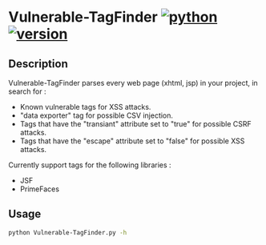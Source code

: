 # Vulnerable-TagFinder  [![python](https://img.shields.io/badge/Python-3-green.svg?style=style=flat-square)](https://www.python.org/downloads/)  [![version](https://img.shields.io/badge/Version-Beta-blue.svg?style=style=flat-square)](https://twitter.com/nas_bench)

## Description

Vulnerable-TagFinder parses every web page (xhtml, jsp) in your project, in search for :

* Known vulnerable tags for XSS attacks.
* "data exporter" tag for possible CSV injection.
* Tags that have the "transiant" attribute set to "true" for possible CSRF attacks.
* Tags that have the "escape" attribute set to "false" for possible XSS attacks.

Currently support tags for the following libraries :

* JSF
* PrimeFaces

## Usage

```bash
python Vulnerable-TagFinder.py -h
```
